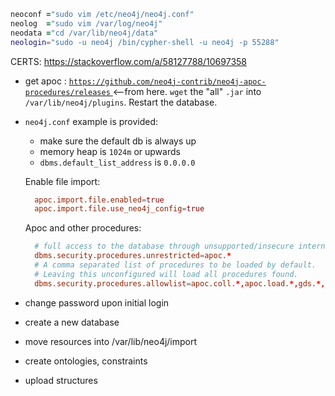 


```zsh
neoconf ="sudo vim /etc/neo4j/neo4j.conf"
neolog  ="sudo vim /var/log/neo4j"
neodata ="cd /var/lib/neo4j/data"
neologin="sudo -u neo4j /bin/cypher-shell -u neo4j -p 55288"
```


CERTS: https://stackoverflow.com/a/58127788/10697358


- get apoc : [ `https://github.com/neo4j-contrib/neo4j-apoc-procedures/releases` ](https://github.com/neo4j-contrib/neo4j-apoc-procedures/releases) <--from here. `wget` the "all" `.jar` into `/var/lib/neo4j/plugins`. Restart the database.

- `neo4j.conf` example is provided:
  - make sure the default db is always up
  - memory heap is `1024m` or upwards
  - `dbms.default_list_address` is `0.0.0.0`

  Enable file import:

  ```conf
	apoc.import.file.enabled=true
	apoc.import.file.use_neo4j_config=true
  ```

  Apoc and other procedures:

  ```conf
	# full access to the database through unsupported/insecure internal APIs.
	dbms.security.procedures.unrestricted=apoc.*
	# A comma separated list of procedures to be loaded by default.
	# Leaving this unconfigured will load all procedures found.
	dbms.security.procedures.allowlist=apoc.coll.*,apoc.load.*,gds.*,apoc.*
  ```

- change password upon initial login
- create a new database
- move resources into /var/lib/neo4j/import
- create ontologies, constraints
- upload structures







